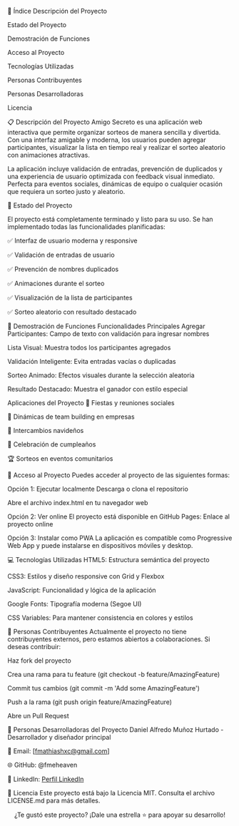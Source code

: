 📑 Índice
Descripción del Proyecto

Estado del Proyecto

Demostración de Funciones

Acceso al Proyecto

Tecnologías Utilizadas

Personas Contribuyentes

Personas Desarrolladoras

Licencia

📋 Descripción del Proyecto
Amigo Secreto es una aplicación web interactiva que permite organizar sorteos de manera sencilla y divertida. Con una interfaz amigable y moderna, los usuarios pueden agregar participantes, visualizar la lista en tiempo real y realizar el sorteo aleatorio con animaciones atractivas.

La aplicación incluye validación de entradas, prevención de duplicados y una experiencia de usuario optimizada con feedback visual inmediato. Perfecta para eventos sociales, dinámicas de equipo o cualquier ocasión que requiera un sorteo justo y aleatorio.

🚀 Estado del Proyecto


El proyecto está completamente terminado y listo para su uso. Se han implementado todas las funcionalidades planificadas:

✅ Interfaz de usuario moderna y responsive

✅ Validación de entradas de usuario

✅ Prevención de nombres duplicados

✅ Animaciones durante el sorteo

✅ Visualización de la lista de participantes

✅ Sorteo aleatorio con resultado destacado

🎥 Demostración de Funciones
Funcionalidades Principales
Agregar Participantes: Campo de texto con validación para ingresar nombres

Lista Visual: Muestra todos los participantes agregados

Validación Inteligente: Evita entradas vacías o duplicadas

Sorteo Animado: Efectos visuales durante la selección aleatoria

Resultado Destacado: Muestra el ganador con estilo especial

Aplicaciones del Proyecto
🎉 Fiestas y reuniones sociales

🏢 Dinámicas de team building en empresas

🎄 Intercambios navideños

🎂 Celebración de cumpleaños

🏆 Sorteos en eventos comunitarios

🔗 Acceso al Proyecto
Puedes acceder al proyecto de las siguientes formas:

Opción 1: Ejecutar localmente
Descarga o clona el repositorio

Abre el archivo index.html en tu navegador web

Opción 2: Ver online
El proyecto está disponible en GitHub Pages: Enlace al proyecto online

Opción 3: Instalar como PWA
La aplicación es compatible como Progressive Web App y puede instalarse en dispositivos móviles y desktop.

💻 Tecnologías Utilizadas
HTML5: Estructura semántica del proyecto

CSS3: Estilos y diseño responsive con Grid y Flexbox

JavaScript: Funcionalidad y lógica de la aplicación

Google Fonts: Tipografía moderna (Segoe UI)

CSS Variables: Para mantener consistencia en colores y estilos

👥 Personas Contribuyentes
Actualmente el proyecto no tiene contribuyentes externos, pero estamos abiertos a colaboraciones. Si deseas contribuir:

Haz fork del proyecto

Crea una rama para tu feature (git checkout -b feature/AmazingFeature)

Commit tus cambios (git commit -m 'Add some AmazingFeature')

Push a la rama (git push origin feature/AmazingFeature)

Abre un Pull Request

👤 Personas Desarrolladoras del Proyecto
Daniel Alfredo Muñoz Hurtado - Desarrollador y diseñador principal

📧 Email: [fmathiashxc@gmail.com]

🌐 GitHub: @fmeheaven

💼 LinkedIn: [Perfil LinkedIn](https://www.linkedin.com/in/lopez-franco-matias-ezequiel/)

📄 Licencia
Este proyecto está bajo la Licencia MIT. Consulta el archivo LICENSE.md para más detalles.

<div align="center"> ¿Te gustó este proyecto? ¡Dale una estrella ⭐ para apoyar su desarrollo! </div>
